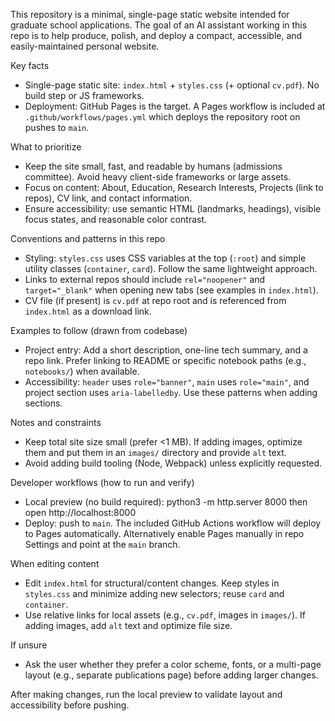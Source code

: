 This repository is a minimal, single-page static website intended for graduate school applications. The goal of an AI assistant working in this repo is to help produce, polish, and deploy a compact, accessible, and easily-maintained personal website.

Key facts
- Single-page static site: `index.html` + `styles.css` (+ optional `cv.pdf`). No build step or JS frameworks.
- Deployment: GitHub Pages is the target. A Pages workflow is included at `.github/workflows/pages.yml` which deploys the repository root on pushes to `main`.

What to prioritize
- Keep the site small, fast, and readable by humans (admissions committee). Avoid heavy client-side frameworks or large assets.
- Focus on content: About, Education, Research Interests, Projects (link to repos), CV link, and contact information.
- Ensure accessibility: use semantic HTML (landmarks, headings), visible focus states, and reasonable color contrast.

Conventions and patterns in this repo
- Styling: `styles.css` uses CSS variables at the top (`:root`) and simple utility classes (`container`, `card`). Follow the same lightweight approach.
- Links to external repos should include `rel="noopener"` and `target="_blank"` when opening new tabs (see examples in `index.html`).
- CV file (if present) is `cv.pdf` at repo root and is referenced from `index.html` as a download link.

Examples to follow (drawn from codebase)
- Project entry: Add a short description, one-line tech summary, and a repo link. Prefer linking to README or specific notebook paths (e.g., `notebooks/`) when available.
- Accessibility: `header` uses `role="banner"`, `main` uses `role="main"`, and project section uses `aria-labelledby`. Use these patterns when adding sections.

Notes and constraints
- Keep total site size small (prefer <1 MB). If adding images, optimize them and put them in an `images/` directory and provide `alt` text.
- Avoid adding build tooling (Node, Webpack) unless explicitly requested.

Developer workflows (how to run and verify)
- Local preview (no build required):
  python3 -m http.server 8000
  then open http://localhost:8000
- Deploy: push to `main`. The included GitHub Actions workflow will deploy to Pages automatically. Alternatively enable Pages manually in repo Settings and point at the `main` branch.

When editing content
- Edit `index.html` for structural/content changes. Keep styles in `styles.css` and minimize adding new selectors; reuse `card` and `container`.
- Use relative links for local assets (e.g., `cv.pdf`, images in `images/`). If adding images, add `alt` text and optimize file size.

If unsure
- Ask the user whether they prefer a color scheme, fonts, or a multi-page layout (e.g., separate publications page) before adding larger changes.

After making changes, run the local preview to validate layout and accessibility before pushing.
